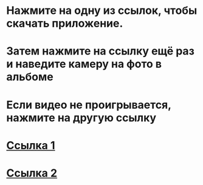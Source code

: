 # Нажмите на одну из ссылок, чтобы скачать приложение.
# Затем нажмите на ссылку ещё раз и наведите камеру на фото в альбоме
# Если видео не проигрывается, нажмите на другую ссылку
# [Ссылка 1](https://go.mmrs.me/?cloud=0&qr=111/2022/id0000175673_c9c)
# [Ссылка 2](https://go.mmrs.me/?cloud=0&qr=111/2022/id0000175687_c2e)
